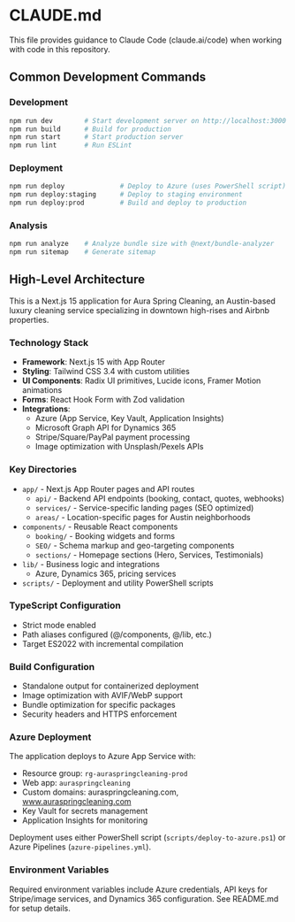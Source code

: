 # CLAUDE.md

This file provides guidance to Claude Code (claude.ai/code) when working with code in this repository.

## Common Development Commands

### Development

```bash
npm run dev        # Start development server on http://localhost:3000
npm run build      # Build for production
npm run start      # Start production server
npm run lint       # Run ESLint
```

### Deployment

```bash
npm run deploy              # Deploy to Azure (uses PowerShell script)
npm run deploy:staging      # Deploy to staging environment
npm run deploy:prod         # Build and deploy to production
```

### Analysis

```bash
npm run analyze    # Analyze bundle size with @next/bundle-analyzer
npm run sitemap    # Generate sitemap
```

## High-Level Architecture

This is a Next.js 15 application for Aura Spring Cleaning, an Austin-based luxury cleaning service specializing in downtown high-rises and Airbnb properties.

### Technology Stack

- **Framework**: Next.js 15 with App Router
- **Styling**: Tailwind CSS 3.4 with custom utilities
- **UI Components**: Radix UI primitives, Lucide icons, Framer Motion animations
- **Forms**: React Hook Form with Zod validation
- **Integrations**:
  - Azure (App Service, Key Vault, Application Insights)
  - Microsoft Graph API for Dynamics 365
  - Stripe/Square/PayPal payment processing
  - Image optimization with Unsplash/Pexels APIs

### Key Directories

- `app/` - Next.js App Router pages and API routes
  - `api/` - Backend API endpoints (booking, contact, quotes, webhooks)
  - `services/` - Service-specific landing pages (SEO optimized)
  - `areas/` - Location-specific pages for Austin neighborhoods
- `components/` - Reusable React components
  - `booking/` - Booking widgets and forms
  - `SEO/` - Schema markup and geo-targeting components
  - `sections/` - Homepage sections (Hero, Services, Testimonials)
- `lib/` - Business logic and integrations
  - Azure, Dynamics 365, pricing services
- `scripts/` - Deployment and utility PowerShell scripts

### TypeScript Configuration

- Strict mode enabled
- Path aliases configured (@/components, @/lib, etc.)
- Target ES2022 with incremental compilation

### Build Configuration

- Standalone output for containerized deployment
- Image optimization with AVIF/WebP support
- Bundle optimization for specific packages
- Security headers and HTTPS enforcement

### Azure Deployment

The application deploys to Azure App Service with:

- Resource group: `rg-auraspringcleaning-prod`
- Web app: `auraspringcleaning`
- Custom domains: auraspringcleaning.com, www.auraspringcleaning.com
- Key Vault for secrets management
- Application Insights for monitoring

Deployment uses either PowerShell script (`scripts/deploy-to-azure.ps1`) or Azure Pipelines (`azure-pipelines.yml`).

### Environment Variables

Required environment variables include Azure credentials, API keys for Stripe/image services, and Dynamics 365 configuration. See README.md for setup details.
